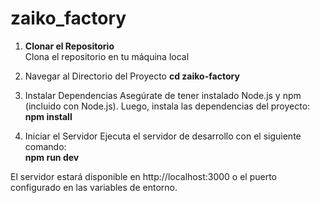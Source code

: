 # zaiko_factory

1. **Clonar el Repositorio**  
   Clona el repositorio en tu máquina local
   
2. Navegar al Directorio del Proyecto
   **cd zaiko-factory**

3. Instalar Dependencias
Asegúrate de tener instalado Node.js y npm (incluido con Node.js). Luego, instala las dependencias del proyecto:
**npm install**

4. Iniciar el Servidor
Ejecuta el servidor de desarrollo con el siguiente comando:  
**npm run dev**

El servidor estará disponible en http://localhost:3000 o el puerto configurado en las variables de entorno.
